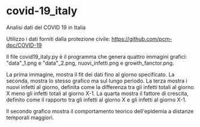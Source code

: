 # covid-19_italy
Analisi dati del COVID 19 in Italia


Utilizzo i dati forniti dalla protezione civile:
https://github.com/pcm-dpc/COVID-19

Il file covid19_italy.py è il programma che genera quattro immagini grafici: "data"_1.png e "data"_2.png, nuovi_infetti.png e growth_fanctor.png.

La prima immagine, mostra il fit dei dati fino al giorno specificato.
La seconda, mostra lo stesso grafico ma sul lungo periodo.
La terza mostra i nuovi infetti al giorno, definita come la differenza tra gli infetti totali al giorno X meno gli infetti totali al giorno X-1.
La quarta mostra il fattore di crescita, definito come il rapporto tra gli infetti al giorno X e gli infetti al giorno X-1.

Il secondo grafico mostra il comportamento teorico dell'epidemia a distanze temporali maggiori.
